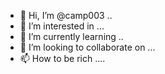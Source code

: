 - 👋 Hi, I’m @camp003 ..
- 👀 I’m interested in ...
- 🌱 I’m currently learning ..
- 💞️ I’m looking to collaborate on ...
- 📫 How to be rich ....

<!---
camp003/camp003 is a ✨ special ✨ repository because its `README.md` (this file) appears on your GitHub profile.
You can click the Preview link to take a look at your changes.
--->
